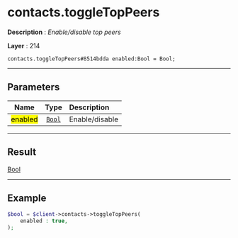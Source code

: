 # contacts.toggleTopPeers

**Description** : *Enable/disable top peers*

**Layer** : 214

```tl
contacts.toggleTopPeers#8514bdda enabled:Bool = Bool;
```

---

## Parameters

| Name | Type | Description |
| :---: | :---: | :--- |
| <mark>enabled</mark> | [`Bool`](type/Bool) | Enable/disable |

---

## Result

[Bool](type/Bool)

---

## Example

```php
$bool = $client->contacts->toggleTopPeers(
	enabled : true,
);
```